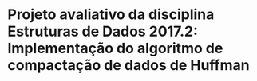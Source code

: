 # Projeto avaliativo da disciplina Estruturas de Dados 2017.2: Implementação do algoritmo de compactação de dados de Huffman 
